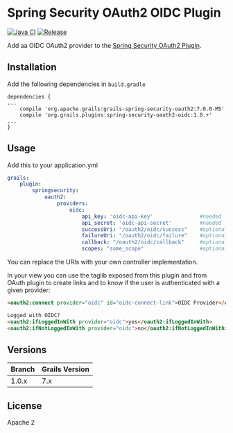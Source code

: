 # Spring Security OAuth2 OIDC Plugin

[![Java CI](https://github.com/grails-plugins/grails-spring-security-oauth2-oidc/actions/workflows/gradle.yml/badge.svg?branch=1.0.x)](https://github.com/grails-plugins/grails-spring-security-oauth2-oidc/actions/workflows/gradle.yml) [![Release](https://github.com/grails-plugins/grails-spring-security-oauth2-oidc/actions/workflows/release.yml/badge.svg?branch=1.0.x&event=release)](https://github.com/grails-plugins/grails-spring-security-oauth2-oidc/actions/workflows/release.yml)

Add aa OIDC OAuth2 provider to the [Spring Security OAuth2 Plugin](https://github.com/apache/grails/grails-spring-security-oauth2).

## Installation

Add the following dependencies in `build.gradle`
```
dependencies {
...
    compile 'org.apache.grails:grails-spring-security-oauth2:7.0.0-M5'
    compile 'org.grails.plugins:spring-security-oauth2-oidc:1.0.+'
...
}
```

## Usage

Add this to your application.yml
```yaml
grails:
    plugin:
        springsecurity:
            oauth2:
                providers:
                    oidc:
                        api_key: 'oidc-api-key'               #needed
                        api_secret: 'oidc-api-secret'         #needed
                        successUri: "/oauth2/oidc/success"    #optional
                        failureUri: "/oauth2/oidc/failure"    #optional
                        callback: "/oauth2/oidc/callback"     #optional
                        scopes: "some_scope"                  #optional (Default: openid profile email)
```
You can replace the URIs with your own controller implementation.

In your view you can use the taglib exposed from this plugin and from OAuth plugin to create links and to know if the user is authenticated with a given provider:
```html
<oauth2:connect provider="oidc" id="oidc-connect-link">OIDC Provider</oauth2:connect>

Logged with OIDC?
<oauth2:ifLoggedInWith provider="oidc">yes</oauth2:ifLoggedInWith>
<oauth2:ifNotLoggedInWith provider="oidc">no</oauth2:ifNotLoggedInWith>
```

## Versions

| Branch | Grails Version |
|--------|----------------|
| 1.0.x  | 7.x            |


## License
Apache 2